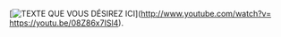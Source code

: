 [![TEXTE QUE VOUS DÉSIREZ ICI](http://img.youtube.com/vi/08Z86x7ISl4/0.jpg)](http://www.youtube.com/watch?v= https://youtu.be/08Z86x7ISl4). 
